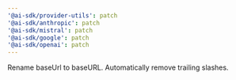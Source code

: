 ```yaml
---
'@ai-sdk/provider-utils': patch
'@ai-sdk/anthropic': patch
'@ai-sdk/mistral': patch
'@ai-sdk/google': patch
'@ai-sdk/openai': patch
---
```


Rename baseUrl to baseURL. Automatically remove trailing slashes.
